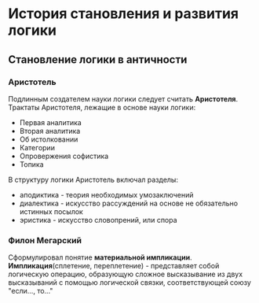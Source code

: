 # История становления и развития логики

## Становление логики в античности

### Аристотель

Подлинным создателем науки логики следует считать **Аристотеля**. Трактаты Аристотеля, лежащие в основе науки логики:
- Первая аналитика
- Вторая аналитика
- Об истолковании
- Категории
- Опровержения софистика
- Топика

В структуру логики Аристотель включал разделы:
- аподиктика - теория необходимых умозаключений
- диалектика - искусство рассуждений на основе не обязательно истинных посылок
- эристика - искусство словопрений, или спора

### Филон Мегарский

Сформулировал понятие **материальной импликации**. 
**Импликация**(сплетение, переплетение) - представляет собой логическую операцию, образующую сложное высказывание из двух высказываний с помощью логической связки, соответствующей союзу "если..., то..."